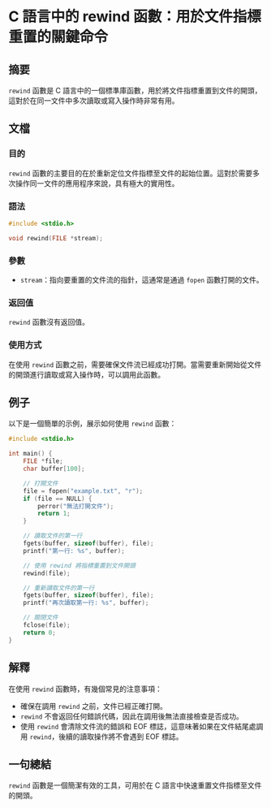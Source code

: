 <!--
Meta Description: # C 語言中的 rewind 函數：用於文件指標重置的關鍵命令 ## 摘要 `rewind` 函數是 C 語言中的一個標準庫函數，用於將文件指標重置到文件的開頭，這對於在同一文件中多次讀取或寫入操作時非常有用。 ## 文檔 ### 目的 `rewind` 函數的主要目的在於重新定位文件指標至文件的...
Meta Keywords: rewind, file, buffer, include, stdio
-->

# C 語言中的 rewind 函數：用於文件指標重置的關鍵命令

## 摘要
`rewind` 函數是 C 語言中的一個標準庫函數，用於將文件指標重置到文件的開頭，這對於在同一文件中多次讀取或寫入操作時非常有用。

## 文檔
### 目的
`rewind` 函數的主要目的在於重新定位文件指標至文件的起始位置。這對於需要多次操作同一文件的應用程序來說，具有極大的實用性。

### 語法
```c
#include <stdio.h>

void rewind(FILE *stream);
```

### 參數
- `stream`：指向要重置的文件流的指針，這通常是通過 `fopen` 函數打開的文件。

### 返回值
`rewind` 函數沒有返回值。

### 使用方式
在使用 `rewind` 函數之前，需要確保文件流已經成功打開。當需要重新開始從文件的開頭進行讀取或寫入操作時，可以調用此函數。

## 例子
以下是一個簡單的示例，展示如何使用 `rewind` 函數：

```c
#include <stdio.h>

int main() {
    FILE *file;
    char buffer[100];

    // 打開文件
    file = fopen("example.txt", "r");
    if (file == NULL) {
        perror("無法打開文件");
        return 1;
    }

    // 讀取文件的第一行
    fgets(buffer, sizeof(buffer), file);
    printf("第一行: %s", buffer);

    // 使用 rewind 將指標重置到文件開頭
    rewind(file);

    // 重新讀取文件的第一行
    fgets(buffer, sizeof(buffer), file);
    printf("再次讀取第一行: %s", buffer);

    // 關閉文件
    fclose(file);
    return 0;
}
```

## 解釋
在使用 `rewind` 函數時，有幾個常見的注意事項：
- 確保在調用 `rewind` 之前，文件已經正確打開。
- `rewind` 不會返回任何錯誤代碼，因此在調用後無法直接檢查是否成功。
- 使用 `rewind` 會清除文件流的錯誤和 EOF 標誌，這意味著如果在文件結尾處調用 `rewind`，後續的讀取操作將不會遇到 EOF 標誌。

## 一句總結
`rewind` 函數是一個簡潔有效的工具，可用於在 C 語言中快速重置文件指標至文件的開頭。